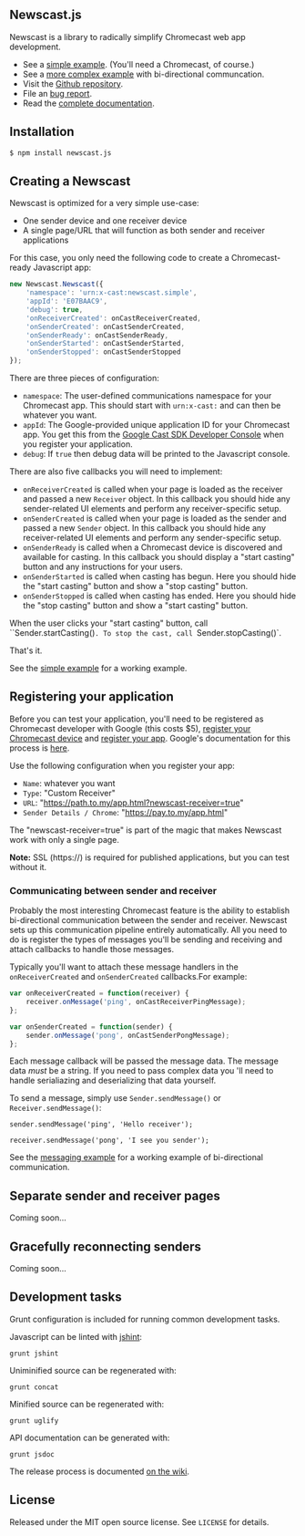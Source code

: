 ## Newscast.js

Newscast is a library to radically simplify Chromecast web app development.

* See a [simple example](http://apps.npr.org/newscast/examples/simple/). (You'll need a Chromecast, of course.)
* See a [more complex example](http://apps.npr.org/newscast/examples/messaging/) with bi-directional communcation.
* Visit the [Github repository](https://github.com/nprapps/newscast.js).
* File an [bug report](https://github.com/nprapps/newscast.js/issues).
* Read the [complete documentation](http://apps.npr.org/newscast/docs/).

## Installation

```sh
$ npm install newscast.js
```

## Creating a Newscast

Newscast is optimized for a very simple use-case:

* One sender device and one receiver device
* A single page/URL that will function as both sender and receiver applications

For this case, you only need the following code to create a Chromecast-ready Javascript app:

```javascript
new Newscast.Newscast({
    'namespace': 'urn:x-cast:newscast.simple',
    'appId': 'E07BAAC9',
    'debug': true,
    'onReceiverCreated': onCastReceiverCreated,
    'onSenderCreated': onCastSenderCreated,
    'onSenderReady': onCastSenderReady,
    'onSenderStarted': onCastSenderStarted,
    'onSenderStopped': onCastSenderStopped
});
```

There are three pieces of configuration:

* `namespace`: The user-defined communications namespace for your Chromecast app. This should start with `urn:x-cast:` and can then be whatever you want.
* `appId`: The Google-provided unique application ID for your Chromecast app. You get this from the [Google Cast SDK Developer Console](https://cast.google.com/publish/#/overview) when you register your application.
* `debug`: If `true` then debug data will be printed to the Javascript console.

There are also five callbacks you will need to implement:

* `onReceiverCreated` is called when your page is loaded as the receiver and passed a new `Receiver` object. In this callback you should hide any sender-related UI elements and perform any receiver-specific setup.
* `onSenderCreated` is called when your page is loaded as the sender and passed a new `Sender` object. In this callback you should hide any receiver-related UI elements and perform any sender-specific setup.
* `onSenderReady` is called when a Chromecast device is discovered and available for casting. In this callback you should display a "start casting" button and any instructions for your users.
* `onSenderStarted` is called when casting has begun. Here you should hide the "start casting" button and show a "stop casting" button.
* `onSenderStopped` is called when casting has ended. Here you should hide the "stop casting" button and show a "start casting" button.

When the user clicks your "start casting" button, call ``Sender.startCasting()`. To stop the cast, call `Sender.stopCasting()`.

That's it.

See the [simple example](http://apps.npr.org/newscast/examples/simple/) for a working example.

## Registering your application

Before you can test your application, you'll need to be registered as Chromecast developer with Google (this costs $5), [register your Chromecast device](https://cast.google.com/publish/#/devices) and [register your app](https://cast.google.com/publish/#/applications). Google's documentation for this process is [here](https://developers.google.com/cast/docs/registration).

Use the following configuration when you register your app:

* `Name`: whatever you want
* `Type`: "Custom Receiver"
* `URL`: "https://path.to.my/app.html?newscast-receiver=true"
* `Sender Details / Chrome`: "https://pay.to.my/app.html"

The "newscast-receiver=true" is part of the magic that makes Newscast work with only a single page.

**Note:** SSL (https://) is required for published applications, but you can test without it.

### Communicating between sender and receiver

Probably the most interesting Chromecast feature is the ability to establish bi-directional communication between the sender and receiver. Newscast sets up this communication pipeline entirely automatically. All you need to do is register the types of messages you'll be sending and receiving and attach callbacks to handle those messages.

Typically you'll want to attach these message handlers in the `onReceiverCreated` and `onSenderCreated` callbacks.For example:

```javascript
var onReceiverCreated = function(receiver) {
    receiver.onMessage('ping', onCastReceiverPingMessage);
};

var onSenderCreated = function(sender) {
    sender.onMessage('pong', onCastSenderPongMessage);
};
```

Each message callback will be passed the message data. The message data *must* be a string. If you need to pass complex data you 'll need to handle serialiazing and deserializing that data yourself.

To send a message, simply use `Sender.sendMessage()` or `Receiver.sendMessage()`:

```
sender.sendMessage('ping', 'Hello receiver');
```

```
receiver.sendMessage('pong', 'I see you sender');
```

See the [messaging example](http://apps.npr.org/newscast/examples/simple/) for a working example of bi-directional communication.

## Separate sender and receiver pages

Coming soon...

## Gracefully reconnecting senders

Coming soon...

## Development tasks

Grunt configuration is included for running common development tasks.

Javascript can be linted with [jshint](http://jshint.com/):

```
grunt jshint
```

Uniminified source can be regenerated with:

```
grunt concat
```

Minified source can be regenerated with:

```
grunt uglify
```

API documentation can be generated with:

```
grunt jsdoc
```

The release process is documented [on the wiki](https://github.com/nprapps/newscast.js/wiki/Release-Process).

## License

Released under the MIT open source license. See `LICENSE` for details.
